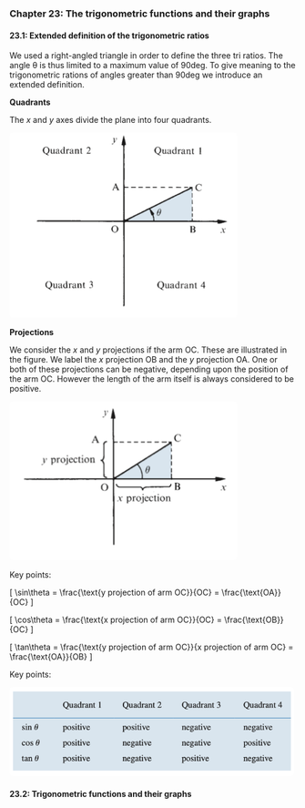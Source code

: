 ### Chapter 23: The trigonometric functions and their graphs

#### 23.1: Extended definition of the trigonometric ratios

We used a right-angled triangle in order to define the three tri ratios.
The angle θ is thus limited to a maximum value of 90deg. To give meaning to the trigonometric rations of angles greater
than 90deg we introduce an extended definition.

**Quadrants**

The _x_ and _y_ axes divide the plane into four quadrants.

<img src="./img/quadrant.png" width=400px style="border-radius:5px"/>

**Projections**

We consider the _x_ and _y_ projections if the arm OC. These are illustrated in the figure. We label the _x_ projection OB and the _y_ projection OA. One or both of these projections can be negative, depending upon the position of the arm OC. However the length of the arm itself is always considered to be positive.

<img src="./img/projections.png" width=400px style="border-radius:5px"/>

Key points:

\[
\sin\theta = \frac{\text{y projection of arm OC}}{OC} = \frac{\text{OA}}{OC}
\]

\[
\cos\theta = \frac{\text{x projection of arm OC}}{OC} = \frac{\text{OB}}{OC}
\]

\[
\tan\theta = \frac{\text{y projection of arm OC}}{x projection of arm OC} = \frac{\text{OA}}{OB}
\]

Key points:

<img src="./img/quadrants .png" width=500px style="border-radius:5px"/>

#### 23.2: Trigonometric functions and their graphs
